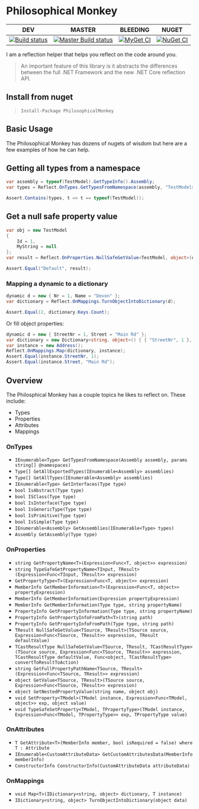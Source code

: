 # Philosophical Monkey

| DEV |MASTER|BLEEDING|NUGET|
|-----|------|--------|-----|
|[![Build status](https://ci.appveyor.com/api/projects/status/05drr0dq7omoru07?svg=true)](https://ci.appveyor.com/project/dburriss/philosophicalmonkey)|[![Master Build status](https://ci.appveyor.com/api/projects/status/pmgou6qm452s50d0/branch/master?svg=true)](https://ci.appveyor.com/project/dburriss/philosophicalmonkey/branch/master)|[![MyGet CI](https://img.shields.io/myget/dburriss-ci/vpre/PhilosophicalMonkey.svg)](http://myget.org/gallery/dburriss-ci)|[![NuGet CI](https://img.shields.io/nuget/v/PhilosophicalMonkey.svg)](https://www.nuget.org/packages/PhilosophicalMonkey/)|
 

I am a reflection helper that helps you reflect on the code around you.

> An important feature of this library is it abstracts the differences between the full .NET Framework and the new .NET Core reflection API.

## Install from nuget

> `Install-Package PhilosophicalMonkey`

## Basic Usage

The Philosophical Monkey has dozens of nugets of wisdom but here are a few examples of how he can help.

## Getting all types from a namespace

```csharp
var assembly = typeof(TestModel).GetTypeInfo().Assembly;
var types = Reflect.OnTypes.GetTypesFromNamespace(assembly, "TestModels");

Assert.Contains(types, t => t == typeof(TestModel));
```

## Get a null safe property value

```csharp
var obj = new TestModel
{
    Id = 1,
    MyString = null
};
var result = Reflect.OnProperties.NullSafeGetValue<TestModel, object>(obj, x => x.MyString, "Default");

Assert.Equal("Default", result);
```

### Mapping a dynamic to a dictionary

```csharp
dynamic d = new { Nr = 1, Name = "Devon" };
var dictionary = Reflect.OnMappings.TurnObjectIntoDictionary(d);

Assert.Equal(2, dictionary.Keys.Count);
```

Or fill object properties:

```csharp
dynamic d = new { StreetNr = 1, Street = "Main Rd" };
var dictionary = new Dictionary<string, object>() { { "StreetNr", 1 }, { "Street", "Main Rd" } };
var instance = new Address();
Reflect.OnMappings.Map(dictionary, instance);
Assert.Equal(instance.StreetNr, 1);
Assert.Equal(instance.Street, "Main Rd");
```

## Overview

The Philosphical Monkey has a couple topics he likes to reflect on. These include:

* Types
* Properties
* Attributes
* Mappings

### OnTypes

* `IEnumerable<Type> GetTypesFromNamespace(Assembly assembly, params string[] @namespaces)`
* `Type[] GetAllExportedTypes(IEnumerable<Assembly> assemblies)`
* `Type[] GetAllTypes(IEnumerable<Assembly> assemblies)`
* `IEnumerable<Type> GetInterfaces(Type type)`
* `bool IsAbstract(Type type)`
* `bool ISClass(Type type)`
* `bool IsInterface(Type type)`
* `bool IsGenericType(Type type)`
* `bool IsPrimitive(Type type)`
* `bool IsSimple(Type type)`
* `IEnumerable<Assembly> GetAssemblies(IEnumerable<Type> types)`
* `Assembly GetAssembly(Type type)`

### OnProperties

* `string GetPropertyName<T>(Expression<Func<T, object>> expression)`
* `string TypeSafeGetPropertyName<TInput, TResult>(Expression<Func<TInput, TResult>> expression)`
* `GetPropertyType<T>(Expression<Func<T, object>> expression)`
* `MemberInfo GetMemberInformation<T>(Expression<Func<T, object>> propertyExpression)`
* `MemberInfo GetMemberInformation(Expression propertyExpression)`
* `MemberInfo GetMemberInformation(Type type, string propertyName)`
* `PropertyInfo GetPropertyInformation(Type type, string propertyName)`
* `PropertyInfo GetPropertyInfoFromPath<T>(string path)`
* `PropertyInfo GetPropertyInfoFromPath(Type type, string path)`
* `TResult NullSafeGetValue<TSource, TResult>(TSource source, Expression<Func<TSource, TResult>> expression, TResult defaultValue)`
* `TCastResultType NullSafeGetValue<TSource, TResult, TCastResultType>(TSource source, Expression<Func<TSource, TResult>> expression, TCastResultType defaultValue, Func<object, TCastResultType> convertToResultToAction)`
* `string GetFullPropertyPathName<TSource, TResult>(Expression<Func<TSource, TResult>> expression)`
* `object GetValue<TSource, TResult>(TSource source, Expression<Func<TSource, TResult>> expression)`
* `object GetNestedPropertyValue(string name, object obj)`
* `void SetProperty<TModel>(TModel instance, Expression<Func<TModel, object>> exp, object value)`
* `void TypeSafeSetProperty<TModel, TPropertyType>(TModel instance, Expression<Func<TModel, TPropertyType>> exp, TPropertyType value)`

### OnAttributes

* `T GetAttribute<T>(MemberInfo member, bool isRequired = false) where T : Attribute`
* `IEnumerable<CustomAttributeData> GetCustomAttributesData(MemberInfo memberInfo)`
* `ConstructorInfo ConstructorInfo(CustomAttributeData attributeData)`

### OnMappings

* `void Map<T>(IDictionary<string, object> dictionary, T instance)`
* `IDictionary<string, object> TurnObjectIntoDictionary(object data)`
